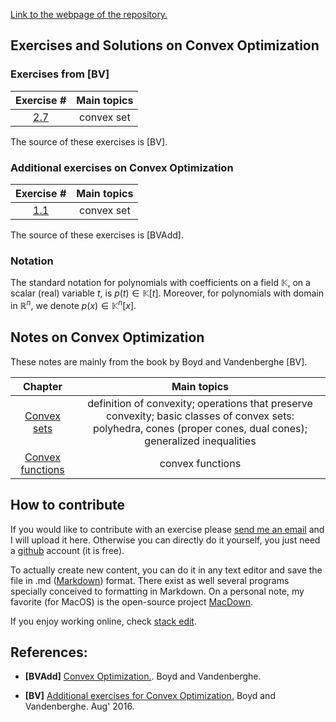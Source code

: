 [Link to the webpage of the repository.](https://github.com/mforets/ocrg)

## Exercises and Solutions on Convex Optimization

### Exercises from [BV]

| Exercise #  |    Main topics        |
|:-----:|:------------:|
| [2.7](./exercises-boyd-vandenberghe/2-7.html) | convex set  | 

The source of these exercises is [BV].

### Additional exercises on Convex Optimization

| Exercise #  |    Main topics        | 
|:-----:|:---------------:|
| [1.1](./more-exercises-convex-optimization/1-1-ad.html) | convex set |

The source of these exercises is [BVAdd].


### Notation

The standard notation for polynomials with coefficients on a field $\mathbb{K}$, on a scalar (real) variable $t$, is $p(t) \in \mathbb{K}[t]$. Moreover, for polynomials with domain in $\mathbb{R}^n$, we denote $p(x) \in \mathbb{K}^n[x]$.

## Notes on Convex Optimization

These notes are mainly from the book by Boyd and Vandenberghe [BV].

| Chapter   |    Main topics        | 
|:--------:|:-----------------------------------------:|
| [Convex sets](./notes-eng/convex-sets.html) | definition of convexity; operations that preserve convexity; basic classes of convex sets: polyhedra, cones (proper cones, dual cones); generalized inequalities |
| [Convex functions](./notes-eng/convex-functions.html) |  convex functions |




## How to contribute

If you would like to contribute with an exercise please [send me an email](marcelo-forets.fr) and I will upload it here. Otherwise you can directly do it yourself, you just need a [github](https://github.com/) account (it is free). 

To actually create new content, you can do it in any text editor and save the file in .md ([Markdown](https://en.wikipedia.org/wiki/Markdown)) format. There exist as well several programs specially conceived to formatting in Markdown. On a personal note, my favorite (for MacOS) is the open-source project [MacDown](macdown.uranusjr.com/). 

 
If you enjoy working online, check [stack edit](https://stackedit.io).

## References:
 
* **[BVAdd]** [Convex Optimization.](https://web.stanford.edu/~boyd/cvxbook/bv_cvxbook.pdf). Boyd and Vandenberghe.
 
* **[BV]** [Additional exercises for Convex Optimization.](https://web.stanford.edu/~boyd/cvxbook/bv_cvxbook_extra_exercises.pdf) Boyd and Vandenberghe. Aug' 2016.







